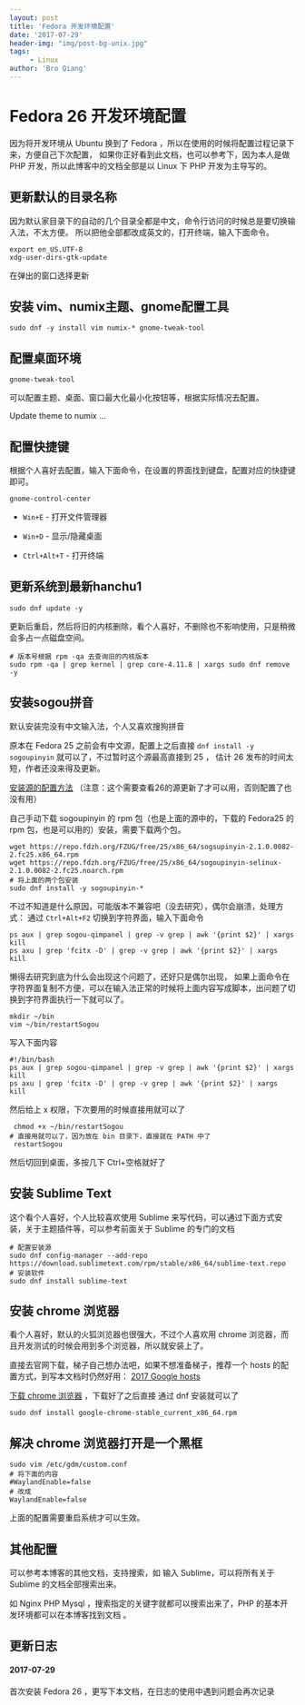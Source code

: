 ```yaml
---
layout: post
title: 'Fedora 开发环境配置'
date: '2017-07-29'
header-img: "img/post-bg-unix.jpg"
tags:
     - Linux
author: 'Bro Qiang'
---
```


# Fedora 26 开发环境配置

因为将开发环境从 Ubuntu 换到了 Fedora ，所以在使用的时候将配置过程记录下来，方便自己下次配置，
如果你正好看到此文档，也可以参考下，因为本人是做 PHP 开发，所以此博客中的文档全部是以 Linux 下 PHP 开发为主导写的。

## 更新默认的目录名称

因为默认家目录下的自动的几个目录全都是中文，命令行访问的时候总是要切换输入法，不太方便。
所以把他全部都改成英文的，打开终端，输入下面命令。

```shell
export en_US.UTF-8
xdg-user-dirs-gtk-update
```

在弹出的窗口选择更新


## 安装 vim、numix主题、gnome配置工具

```shell
sudo dnf -y install vim numix-* gnome-tweak-tool
```

## 配置桌面环境
```shell
gnome-tweak-tool
```
可以配置主题、桌面、窗口最大化最小化按钮等，根据实际情况去配置。

Update theme to numix ... 

## 配置快捷键

根据个人喜好去配置，输入下面命令，在设置的界面找到键盘，配置对应的快捷键即可。

```shell
gnome-control-center
```

- `Win+E` - 打开文件管理器

- `Win+D` - 显示/隐藏桌面
  
- `Ctrl+Alt+T` - 打开终端

## 更新系统到最新hanchu1  
```shell
sudo dnf update -y
```

更新后重启，然后将旧的内核删除，看个人喜好，不删除也不影响使用，只是稍微会多占一点磁盘空间。

```shell
# 版本号根据 rpm -qa 去查询旧的内核版本
sudo rpm -qa | grep kernel | grep core-4.11.8 | xargs sudo dnf remove -y
```

## 安装sogou拼音

默认安装完没有中文输入法，个人又喜欢搜狗拼音

原本在 Fedora 25 之前会有中文源，配置上之后直接 `dnf install -y sogoupinyin` 就可以了，不过暂时这个源最高直接到 25 ，
估计 26 发布的时间太短，作者还没来得及更新。

[安装源的配置方法](https://github.com/FZUG/repo/wiki/%E6%B7%BB%E5%8A%A0-FZUG-%E6%BA%90)
（注意：这个需要查看26的源更新了才可以用，否则配置了也没有用）



自己手动下载 sogoupinyin 的 rpm 包（也是上面的源中的，下载的 Fedora25 的 rpm 包，也是可以用的）安装，需要下载两个包。

```shell
wget https://repo.fdzh.org/FZUG/free/25/x86_64/sogsupinyin-2.1.0.0082-2.fc25.x86_64.rpm
wget https://repo.fdzh.org/FZUG/free/25/x86_64/sogoupinyin-selinux-2.1.0.0082-2.fc25.noarch.rpm
# 将上面的两个包安装
sudo dnf install -y sogoupinyin-*
```

不过不知道是什么原因，可能版本不兼容吧（没去研究），偶尔会崩溃，处理方式： 通过 `Ctrl+Alt+F2` 切换到字符界面，输入下面命令

```shell
ps aux | grep sogou-qimpanel | grep -v grep | awk '{print $2}' | xargs kill
ps axu | grep 'fcitx -D' | grep -v grep | awk '{print $2}' | xargs kill
```

懒得去研究到底为什么会出现这个问题了，还好只是偶尔出现，
如果上面命令在字符界面复制不方便，可以在输入法正常的时候将上面内容写成脚本，出问题了切换到字符界面执行一下就可以了。

```shell
mkdir ~/bin
vim ~/bin/restartSogou
```

写入下面内容
```shell
#!/bin/bash
ps aux | grep sogou-qimpanel | grep -v grep | awk '{print $2}' | xargs kill
ps axu | grep 'fcitx -D' | grep -v grep | awk '{print $2}' | xargs kill
```

然后给上 x 权限，下次要用的时候直接用就可以了

```shell
 chmod +x ~/bin/restartSogou
# 直接用就可以了，因为放在 bin 目录下，直接就在 PATH 中了
 restartSogou
```

然后切回到桌面，多按几下 Ctrl+空格就好了

## 安装 Sublime Text

这个看个人喜好，个人比较喜欢使用 Sublime 来写代码，可以通过下面方式安装，关于主题插件等，可以参考前面关于 Sublime 的专门的文档

```shell
# 配置安装源
sudo dnf config-manager --add-repo https://download.sublimetext.com/rpm/stable/x86_64/sublime-text.repo
# 安装软件
sudo dnf install sublime-text
```


## 安装 chrome 浏览器

看个人喜好，默认的火狐浏览器也很强大，不过个人喜欢用 chrome 浏览器，而且开发测试的时候会用到多个浏览器，所以就安装上了。

直接去官网下载，梯子自己想办法吧，如果不想准备梯子，推荐一个 hosts 的配置方式，到写本文档时仍然好用： [2017 Google hosts](https://laod.cn/hosts/2017-google-hosts.html)

[下载 chrome 浏览器](http://www.google.cn/chrome/browser/desktop/index.html) ，下载好了之后直接 通过 dnf 安装就可以了

```shell
sudo dnf install google-chrome-stable_current_x86_64.rpm 
```

## 解决 chrome 浏览器打开是一个黑框

```shell
sudo vim /etc/gdm/custom.conf
# 将下面的内容
#WaylandEnable=false
# 改成
WaylandEnable=false
```

上面的配置需要重启系统才可以生效。

## 其他配置

可以参考本博客的其他文档，支持搜索，如 输入 Sublime，可以将所有关于 Sublime 的文档全部搜索出来。

如 Nginx PHP Mysql ，搜索指定的关键字就都可以搜索出来了，PHP 的基本开发环境都可以在本博客找到文档 。

## 更新日志

#### 2017-07-29

首次安装 Fedora 26 ，更写下本文档，在日志的使用中遇到问题会再次记录





























